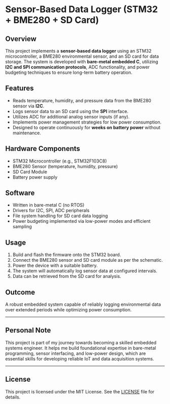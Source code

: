 # Sensor-Based Data Logger (STM32 + BME280 + SD Card)

## Overview

This project implements a **sensor-based data logger** using an STM32 microcontroller, a BME280 environmental sensor, and an SD card for data storage. The system is developed with **bare-metal embedded C**, utilizing **I2C and SPI communication protocols**, ADC functionality, and power budgeting techniques to ensure long-term battery operation.

## Features

- Reads temperature, humidity, and pressure data from the BME280 sensor via **I2C**.
- Logs sensor data to an SD card using the **SPI** interface.
- Utilizes ADC for additional analog sensor inputs (if any).
- Implements power management strategies for low power consumption.
- Designed to operate continuously for **weeks on battery power** without maintenance.

## Hardware Components

- STM32 Microcontroller (e.g., STM32F103C8)
- BME280 Sensor (temperature, humidity, pressure)
- SD Card Module
- Battery power supply

## Software

- Written in bare-metal C (no RTOS)
- Drivers for I2C, SPI, ADC peripherals
- File system handling for SD card data logging
- Power budgeting implemented via low-power modes and efficient sampling

## Usage

1. Build and flash the firmware onto the STM32 board.
2. Connect the BME280 sensor and SD card module as per the schematic.
3. Power the device with a suitable battery.
4. The system will automatically log sensor data at configured intervals.
5. Data can be retrieved from the SD card for analysis.

## Outcome

A robust embedded system capable of reliably logging environmental data over extended periods while optimizing power consumption.

---

## Personal Note

This project is part of my journey towards becoming a skilled embedded systems engineer. It helps me build foundational expertise in bare-metal programming, sensor interfacing, and low-power design, which are essential skills for developing reliable IoT and data acquisition systems.

---

## License

This project is licensed under the MIT License. See the [LICENSE](LICENSE) file for details.

